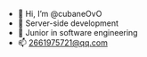 - 👋 Hi, I’m @cubaneOvO
- 👀 Server-side development
- 🌱 Junior in software engineering
- 📫 2661975721@qq.com

<!---
cubaneOvO/cubaneOvO is a ✨ special ✨ repository because its `README.md` (this file) appears on your GitHub profile.
You can click the Preview link to take a look at your changes.
--->
